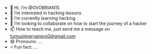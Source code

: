 - 👋 Hi, I’m @OVOBRIAN15
- 👀 I’m interested in hacking lessons
- 🌱 I’m currently learning hacking
- 💞️ I’m looking to collaborate on how to start the journey of a hacker
- 📫 How to reach me, just send me a message on tumusiimeryanpro0@gmail.com
- 😄 Pronouns: ...
- ⚡ Fun fact: ...

<!---
OVOBRIAN15/OVOBRIAN15 is a ✨ special ✨ repository because its `README.md` (this file) appears on your GitHub profile.
You can click the Preview link to take a look at your changes.
--->
